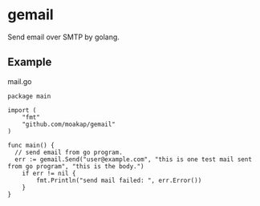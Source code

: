 # gemail
Send email over SMTP by golang. 

## Example

mail.go
```
package main

import (
	"fmt"
	"github.com/moakap/gemail"
)

func main() {
  // send email from go program.
  err := gemail.Send("user@example.com", "this is one test mail sent from go program", "this is the body.")
	if err != nil {
		fmt.Println("send mail failed: ", err.Error())
	}
}

```
